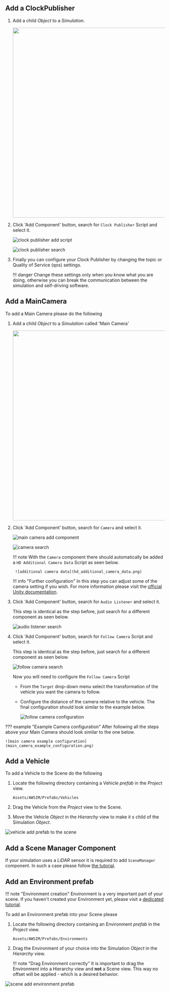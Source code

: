 ## Add a ClockPublisher
1. Add a child *Object* to a *Simulation*.

    <!-- ![clock publisher object](clock_publisher_add_object.gif) -->
    <img src=clock_publisher_add_object.gif width=600px>

1. Click 'Add Component' button, search for `Clock Publisher` Script and select it.

    ![clock publisher add script](clock_publisher_add_component.gif)

    ![clock publisher search](clock_publisher_search.png)

1. Finally you can configure your Clock Publisher by changing the topic or Quality of Service (qos) settings.

    !!! danger
        Change these settings only when you know what you are doing, otherwise you can break the communication between the simulation and self-driving software.

## Add a MainCamera
To add a Main Camera please do the following

1. Add a child *Object* to a *Simulation* called 'Main Camera'

    <!-- ![main camera add component](main_camera_add_component.gif) -->
    <img src=main_camera_add_component.gif width=600px>

1. Click 'Add Component' button, search for `Camera` and select it.

    ![main camera add component](main_camera_add_component2.gif)
    <!-- <img src=main_camera_add_component2.gif width=600px> -->

    ![camera search](camera_search.png)

    !!! note
        With the `Camera` component there should automatically be added a `HD Additional Camera Data` Script as seen below.

        ![additional camera data](hd_additional_camera_data.png)

    !!! info "Further configuration"
        In this step you can adjust some of the camera setting if you wish.
        For more information please visit the [official Unity documentation](https://docs.unity3d.com/Manual/class-Camera.html).

1. Click 'Add Component' button, search for `Audio Listener` and select it.

    This step is identical as the step before, just search for a different component as seen below.

    ![audio listener search](audio_listener_search.png)

1. Click 'Add Component' button, search for `Follow Camera` Script and select it.

    This step is identical as the step before, just search for a different component as seen below.

    ![follow camera search](follow_camera_search.png)

    Now you will need to configure the `Follow Camera` Script

    - From the `Target` drop-down menu select the transformation of the vehicle you want the camera to follow.
    - Configure the distance of the camera relative to the vehicle.
        The final configuration should look similar to the example below.

        ![follow camera configuration](follow_camera_configuration.png)

??? example "Example Camera configuration"
    After following all the steps above your Main Camera should look similar to the one below.

    ![main camera example configuration](main_camera_example_configuration.png)

## Add a Vehicle
To add a Vehicle to the Scene do the following

1. Locate the following directory containing a Vehicle *prefab* in the *Project* view.
    
    ```
    Assets/AWSIM/Prefabs/Vehicles
    ```

1. Drag the Vehicle from the *Project* view to the Scene.

1. Move the Vehicle *Object* in the *Hierarchy* view to make it s child of the Simulation *Object*.

![vehicle add prefab to the scene](vehicle_add_to_scene.gif)

## Add a Scene Manager Component
If your simulation uses a *LiDAR* sensor it is required to add `SceneManager` component.
In such a case please follow [the tutorial](../AddASceneManager/).

## Add an Environment prefab
!!! note "Environment creation"
    Environment is a very important part of your scene.
    If you haven't created your Environment yet, please visit a [dedicated tutorial](../../AddANewEnvironment/AddAEnvironment/).

To add an Environment prefab into your Scene please

1. Locate the following directory  containing an Environment *prefab* in the *Project* view.

    ```
    Assets/AWSIM/Prefabs/Environments
    ```

2. Drag the Environment of your choice into the Simulation *Object* in the *Hierarchy* view.

    !!! note "Drag Environment correctly"
        It is important to drag the Environment into a Hierarchy view and **not** a Scene view.
        This way no offset will be applied - which is a desired behavior.

![scene add environment prefab](scene_add_environment.gif)
